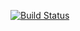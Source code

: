[![Build Status](https://travis-ci.org/Bomza91/greetings-webapp.svg?branch=master)](https://travis-ci.org/Bomza91/greetings-webapp)
